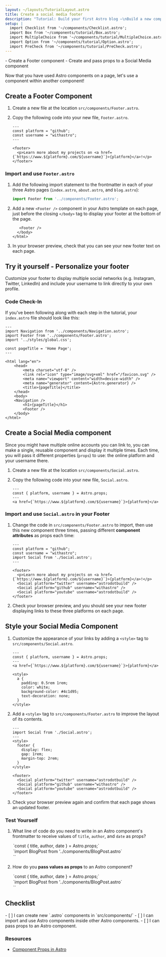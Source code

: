 ```yaml
---
layout: ~/layouts/TutorialLayout.astro
title: Create a social media footer
description: "Tutorial: Build your first Astro blog —\nBuild a new component from scratch, then add it to your pages"
setup: |
  import Checklist from '~/components/Checklist.astro';
  import Box from '~/components/tutorial/Box.astro';
  import MultipleChoice from '~/components/tutorial/MultipleChoice.astro';
  import Option from '~/components/tutorial/Option.astro';
  import PreCheck from '~/components/tutorial/PreCheck.astro';
---
```


<PreCheck>
  - Create a Footer component
  - Create and pass props to a Social Media component
</PreCheck>

Now that you have used Astro components on a page, let's use a component within another component!

## Create a Footer Component

1. Create a new file at the location `src/components/Footer.astro`.

2. Copy the following code into your new file, `Footer.astro`.

    ```astro title="src/components/Footer.astro"
    ---
    const platform = "github";
    const username = "withastro";
    ---

    <footer>
      <p>Learn more about my projects on <a href={`https://www.${platform}.com/${username}`}>{platform}</a>!</p>
    </footer>
    ```

### Import and use `Footer.astro`

1. Add the following import statement to the frontmatter in each of your three Astro pages (`index.astro`, `about.astro`, and `blog.astro`):

    ```js
    import Footer from '../components/Footer.astro';
    ```

2. Add a new `<Footer />` component in your Astro template on each page, just before the closing `</body>` tag to display your footer at the bottom of the page. 

    ```astro ins={1}
       <Footer />
      </body>
    </html>
    ```

3. In your browser preview, check that you can see your new footer text on each page.

<Box icon="puzzle-piece">

## Try it yourself - Personalize your footer

Customize your footer to display multiple social networks (e.g. Instagram, Twitter, LinkedIn) and include your username to link directly to your own profile.

</Box>

### Code Check-In
If you've been following along with each step in the tutorial, your `index.astro` file should look like this:

```astro title="src/pages/index.astro"
---
import Navigation from '../components/Navigation.astro';
import Footer from '../components/Footer.astro';
import '../styles/global.css';

const pageTitle = 'Home Page';
---

<html lang="en">
	<head>
		<meta charset="utf-8" />
		<link rel="icon" type="image/svg+xml" href="/favicon.svg" />
		<meta name="viewport" content="width=device-width" />
		<meta name="generator" content={Astro.generator} />
		<title>{pageTitle}</title>
	</head>
	<body>
    <Navigation />
		<h1>{pageTitle}</h1>
		<Footer />
	</body>
</html>
```

## Create a Social Media component

Since you might have multiple online accounts you can link to, you can make a single, reusable component and display it multiple times. Each time, you will pass it different properties (`props`) to use: the online platform and your username there.

1. Create a new file at the location `src/components/Social.astro`.

2. Copy the following code into your new file, `Social.astro`.

    ```astro title="src/components/Social.astro"
    ---
    const { platform, username } = Astro.props;
    ---
    <a href={`https://www.${platform}.com/${username}`}>{platform}</a>
    ```

### Import and use `Social.astro` in your Footer

1. Change the code in `src/components/Footer.astro` to import, then use this new component three times, passing different **component attributes** as props each time:

    ```astro title="src/components/Footer.astro" del={2,3,8} ins={4,9-11}
    ---
    const platform = "github";
    const username = "withastro";
    import Social from './Social.astro';
    ---

    <footer>
      <p>Learn more about my projects on <a href={`https://www.${platform}.com/${username}`}>{platform}</a>!</p>
      <Social platform="twitter" username="astrodotbuild" />
      <Social platform="github" username="withastro" />
      <Social platform="youtube" username="astrodotbuild" />
    </footer>
    ```

2. Check your browser preview, and you should see your new footer displaying links to these three platforms on each page.

## Style your Social Media Component

1. Customize the appearance of your links by adding a `<style>` tag to `src/components/Social.astro`.

    ```astro title="src/components/Social.astro" ins={6-17} 'class="social-platform'
    ---
    const { platform, username } = Astro.props;
    ---
    <a href={`https://www.${platform}.com/${username}`}>{platform}</a>

    <style>
      a {
        padding: 0.5rem 1rem;
        color: white;
        background-color: #4c1d95;
        text-decoration: none;
      }
    </style>
    ```

2. Add a `<style>` tag to `src/components/Footer.astro` to improve the layout of its contents.

    ```astro title="src/components/Footer.astro" ins={4-10}
    ---
    import Social from './Social.astro';
    ---
    <style>
      footer {
        display: flex;
        gap: 1rem;
        margin-top: 2rem;
      }
    </style>

    <footer>
      <Social platform="twitter" username="astrodotbuild" />
      <Social platform="github" username="withastro" />
      <Social platform="youtube" username="astrodotbuild" />
    </footer>
    ```

3. Check your browser preview again and confirm that each page shows an updated footer.

<Box icon="question-mark">

### Test Yourself

1. What line of code do you need to write in an Astro component's frontmatter to receive values of `title`, `author`, and `date` as props?

    <MultipleChoice>
      <Option isCorrect>
        `const { title, author, date } = Astro.props;`
      </Option>
      <Option>
        `import BlogPost from '../components/BlogPost.astro`
      </Option>
      <Option>
        `<BlogPost title="My First Post" author="Dan" date="12 Aug 2022" />`
      </Option>
    </MultipleChoice>
    

2. How do you **pass values as props** to an Astro component?
    <MultipleChoice>
      <Option>
        `const { title, author, date } = Astro.props;`
      </Option>
      <Option>
        `import BlogPost from '../components/BlogPost.astro`
      </Option>
      <Option isCorrect>
        `<BlogPost title="My First Post" author="Dan" date="12 Aug 2022" />`
      </Option>
    </MultipleChoice>
</Box>



<Box icon="check-list">

## Checklist

<Checklist>
- [ ] I can create new `.astro` components in `src/components/`
- [ ] I can import and use Astro components inside other Astro components.
- [ ] I can pass props to an Astro component.
</Checklist>
</Box>

### Resources

- [Component Props in Astro](/en/core-concepts/astro-components/#component-props)
